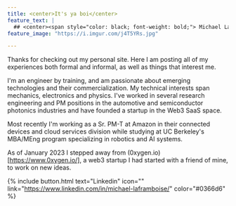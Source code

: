 ```yaml
---
title: <center>It's ya boi</center>
feature_text: |
  ## <center><span style="color: black; font-weight: bold;"> Michael LaFramboise </span></center>
feature_image: "https://i.imgur.com/j4T5YRs.jpg"

---
```


Thanks for checking out my personal site. Here I am posting all of my experiences both formal and informal, as well as things that interest me. 

I'm an engineer by training, and am passionate about emerging technologies and their commercialization. My technical interests span mechanics, electronics and physics. I've worked in several research engineering and PM positions in the automotive and semiconductor photonics industries and have founded a startup in the Web3 SaaS space.  

Most recently I'm working as a Sr. PM-T at Amazon in their connected devices and cloud services division while studying at UC Berkeley's MBA/MEng program specializing in robotics and AI systems.

As of January 2023 I stepped away from (0xygen.io)[https://www.0xygen.io/], a web3 startup I had started with a friend of mine, to work on new ideas.

{% include button.html text="Linkedin" icon="" link="https://www.linkedin.com/in/michael-laframboise/" color="#0366d6" %} 




